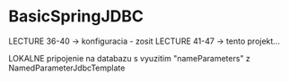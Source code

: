 # BasicSpringJDBC

LECTURE 36-40 -> konfiguracia - zosit
LECTURE 41-47 -> tento projekt...

LOKALNE pripojenie na databazu s vyuzitim "nameParameters" z NamedParameterJdbcTemplate
